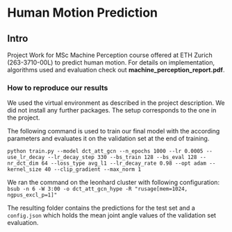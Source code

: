 # Human Motion Prediction

## Intro
Project Work for MSc Machine Perception course offered at ETH Zurich (263-3710-00L) to predict human motion.
For details on implementation, algorithms used and evaluation check out **machine_perception_report.pdf**.



### How to reproduce our results
We used the virtual environment as described in the project description. We did not install any further packages. 
The setup corresponds to the one in the project.


The following command is used to train our final model with the according parameters and evaluates it on the validation set at the end of training. 

```
python train.py --model dct_att_gcn --n_epochs 1000 --lr 0.0005 --use_lr_decay --lr_decay_step 330 --bs_train 128 --bs_eval 128 --nr_dct_dim 64 --loss_type avg_l1 --lr_decay_rate 0.98 --opt adam --kernel_size 40 --clip_gradient --max_norm 1
```

We ran the command on the leonhard cluster with following configuration: `bsub -n 6 -W 3:00 -o dct_att_gcn_hype -R "rusage[mem=1024, ngpus_excl_p=1]"`


The resulting folder contains the predictions for the test set and a `config.json` which holds the mean joint angle values of the validation set evaluation. 
